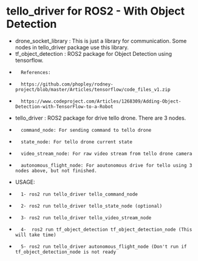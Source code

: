 # tello_driver for ROS2 - With Object Detection 

-	drone_socket_library 	: This is just a library for communication. Some nodes in tello_driver package use this library.
-	tf_object_detection	: ROS2 package for Object Detection using tensorflow. 
-		References: 	
-		https://github.com/phopley/rodney-project/blob/master/Articles/tensorflow/code_files_v1.zip
-		https://www.codeproject.com/Articles/1268309/Adding-Object-Detection-with-TensorFlow-to-a-Robot
			
-	tello_driver		: ROS2 package for drive tello drone. There are 3 nodes.
-		command_node: For sending command to tello drone
-		state_node: For tello drone current state
-		video_stream_node: For raw video stream from tello drone camera
-		autonomous_flight_node: For aoutonomous drive for tello using 3 nodes above, but not finished.

-	USAGE:
-		1- ros2 run tello_driver tello_command_node
-		2- ros2 run tello_driver tello_state_node (optional)
-		3- ros2 run tello_driver tello_video_stream_node
-		4-  ros2 run tf_object_detection tf_object_detection_node (This will take time)
-		5- ros2 run tello_driver autonomous_flight_node (Don't run if tf_object_detection_node is not ready 

